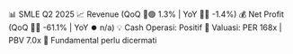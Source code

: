 📊 SMLE Q2 2025
📈 Revenue (QoQ 🔼🟢 1.3% | YoY 🔻🔴 -1.4%)
💰 Net Profit (QoQ 🔻🔴 -61.1% | YoY ⏺️ n/a)
💡 Cash Operasi: Positif
🧮 Valuasi: PER 168x | PBV 7.0x
🧱 Fundamental perlu dicermati
